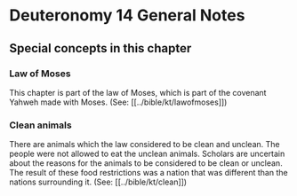 # Deuteronomy 14 General Notes
## Special concepts in this chapter

### Law of Moses
This chapter is part of the law of Moses, which is part of the covenant Yahweh made with Moses. (See: [[../bible/kt/lawofmoses]])

### Clean animals
There are animals which the law considered to be clean and unclean. The people were not allowed to eat the unclean animals. Scholars are uncertain about the reasons for the animals to be considered to be clean or unclean. The result of these food restrictions was a nation that was different than the nations surrounding it. (See: [[../bible/kt/clean]])